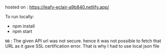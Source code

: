 hosted on : https://leafy-eclair-a9b840.netlify.app/

To run locally:

- npm install
- npm start

`NB` : The given API url was not secure. hence it was not possible to fetch that URL as it gave SSL certification error. That is why I had to use local json file
